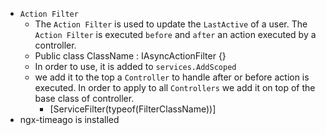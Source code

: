 -  `Action Filter`
    - The `Action Filter` is used to update the `LastActive` of a user. The `Action Filter` is executed `before` and `after` an action executed by a controller. 
    - Public class ClassName : IAsyncActionFilter {}
    - In order to use, it is added to `services.AddScoped`
    - we add it to the top a `Controller` to handle after or before action is executed. In order to apply to all `Controllers` we add it on top of the base class of controller. 
        - [ServiceFilter(typeof(FilterClassName))]
- ngx-timeago is installed